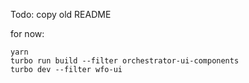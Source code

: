 Todo: copy old README

for now:

```
yarn
turbo run build --filter orchestrator-ui-components
turbo dev --filter wfo-ui
```


